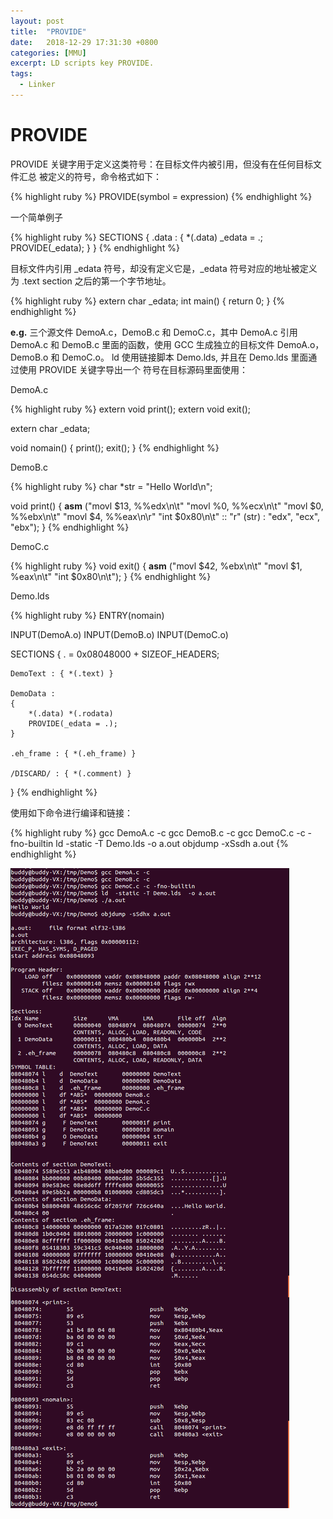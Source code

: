 ```yaml
---
layout: post
title:  "PROVIDE"
date:   2018-12-29 17:31:30 +0800
categories: [MMU]
excerpt: LD scripts key PROVIDE.
tags:
  - Linker
---
```


# PROVIDE

PROVIDE 关键字用于定义这类符号：在目标文件内被引用，但没有在任何目标文件汇总
被定义的符号，命令格式如下：

{% highlight ruby %}
PROVIDE(symbol = expression)
{% endhighlight %}

一个简单例子

{% highlight ruby %}
SECTIONS
{
    .data : 
    { 
        *(.data) 
        _edata = .;
        PROVIDE(_edata);
    }
}
{% endhighlight %}

目标文件内引用 _edata 符号，却没有定义它是，_edata 符号对应的地址被定义为 
.text section 之后的第一个字节地址。

{% highlight ruby %}
extern char _edata;
int main()
{
    return 0;
}
{% endhighlight %}

**e.g.** 三个源文件 DemoA.c，DemoB.c 和 DemoC.c，其中 DemoA.c 引用 DemoA.c 和 
DemoB.c 里面的函数，使用 GCC 生成独立的目标文件 DemoA.o，DemoB.o 和 DemoC.o。
ld 使用链接脚本 Demo.lds, 并且在 Demo.lds 里面通过使用 PROVIDE 关键字导出一个
符号在目标源码里面使用：

DemoA.c

{% highlight ruby %}
extern void print();
extern void exit();

extern char _edata;

void nomain()
{
    print();
    exit();
}
{% endhighlight %}

DemoB.c

{% highlight ruby %}
char *str = "Hello World\n";

void print()
{
    __asm__ ("movl $13, %%edx\n\t"
             "movl %0, %%ecx\n\t"
             "movl $0, %%ebx\n\t"
             "movl $4, %%eax\n\r"
             "int $0x80\n\t"
             :: "r" (str) : "edx", "ecx", "ebx");
}
{% endhighlight %}

DemoC.c

{% highlight ruby %}
void exit()
{
    __asm__ ("movl $42, %ebx\n\t"
             "movl $1, %eax\n\t"
             "int $0x80\n\t");
}
{% endhighlight %}

Demo.lds 

{% highlight ruby %}
ENTRY(nomain)

INPUT(DemoA.o)
INPUT(DemoB.o)
INPUT(DemoC.o)

SECTIONS
{
    . = 0x08048000 + SIZEOF_HEADERS;

    DemoText : { *(.text) }

    DemoData : 
    {
        *(.data) *(.rodata)
        PROVIDE(_edata = .);
    }

    .eh_frame : { *(.eh_frame) }

    /DISCARD/ : { *(.comment) }
}
{% endhighlight %}

使用如下命令进行编译和链接：

{% highlight ruby %}
gcc DemoA.c -c
gcc DemoB.c -c
gcc DemoC.c -c -fno-builtin
ld -static -T Demo.lds -o a.out
objdump -xSsdh a.out
{% endhighlight %}

![LD](https://raw.githubusercontent.com/EmulateSpace/PictureSet/master/BiscuitOS/kernel/MMU000524.png)
